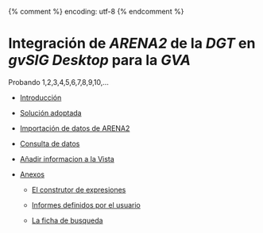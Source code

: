 {% comment %} encoding: utf-8 {% endcomment %}

# Integración de *ARENA2* de la *DGT* en *gvSIG Desktop* para la *GVA*

Probando 1,2,3,4,5,6,7,8,9,10,...


* [Introducción](accidentes/gva/introduccion.md)

* [Solución adoptada](accidentes/gva/solucion_adoptada.md)

* [Importación de datos de ARENA2](accidentes/gva/importacion_datos.md)

* [Consulta de datos](accidentes/gva/consulta_datos/index.md)

* [Añadir informacion a la Vista](accidentes/gva/anadir_a_la_vista/index.md)

* [Anexos](herramientas/index.md)

  * [El construtor de expresiones](herramientas/constructor_expresiones/index.md)
  
  * [Informes definidos por el usuario](herramientas/informes_usuario/index.md)
  
  * [La ficha de busqueda](herramientas/ficha_de_busqueda/index.md)

